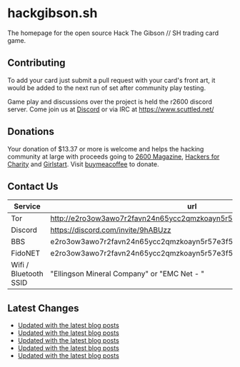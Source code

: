 # hackgibson.sh
The homepage for the open source Hack The Gibson // SH trading card game.


## Contributing

To add your card just submit a pull request with your card's front art, it would be added to the next run of set after community play testing.

Game play and discussions over the project is held the r2600 discord server. Come join us at [Discord](https://discord.com/invite/9hABUzz) or via IRC at https://www.scuttled.net/


## Donations

Your donation of $13.37 or more is welcome and helps the hacking community at large with proceeds going to [2600 Magazine](https://2600.com/), [Hackers for Charity](https://hackersforcharity.org) and [Girlstart](https://girlstart.org).  Visit [buymeacoffee](https://www.buymeacoffee.com/hackgibson.sh) to donate.


## Contact Us

Service | url
-|-
Tor | http://e2ro3ow3awo7r2favn24n65ycc2qmzkoayn5r57e3f56nvjwdcgg32ad.onion
Discord | https://discord.com/invite/9hABUzz
BBS | e2ro3ow3awo7r2favn24n65ycc2qmzkoayn5r57e3f56nvjwdcgg32ad.onion:23
FidoNET | e2ro3ow3awo7r2favn24n65ycc2qmzkoayn5r57e3f56nvjwdcgg32ad.onion:24554
Wifi / Bluetooth SSID | "Ellingson Mineral Company" or "EMC Net - <fidonet address>"

## Latest Changes
<!-- BLOG-POST-LIST:START -->
- [Updated with the latest blog posts](https://github.com/DFW2600/hackgibson.sh/commit/833400d8c8395ef568153a47a4acc97cebe7fa72)
- [Updated with the latest blog posts](https://github.com/DFW2600/hackgibson.sh/commit/74bb4711e5c1b0e165cde435154ab001e57d9096)
- [Updated with the latest blog posts](https://github.com/DFW2600/hackgibson.sh/commit/3845d9dc544432ce688fc0e47d2ab378fc38b7ee)
- [Updated with the latest blog posts](https://github.com/DFW2600/hackgibson.sh/commit/acb8b9365594b4b827ff48b3c290b204649b1ebf)
- [Updated with the latest blog posts](https://github.com/DFW2600/hackgibson.sh/commit/b33a72b2ad7938cc1bdfa5be94a8402800fa5b0f)
<!-- BLOG-POST-LIST:END -->
